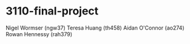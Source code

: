 # 3110-final-project

Nigel Wormser (ngw37)
Teresa Huang (th458)
Aidan O'Connor (ao274)
Rowan Hennessy (rah379)
